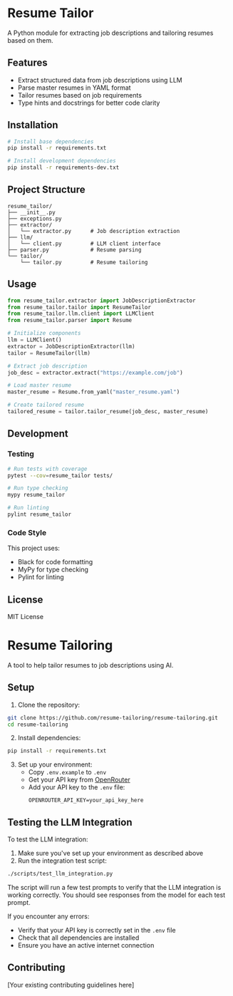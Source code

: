 # Resume Tailor

A Python module for extracting job descriptions and tailoring resumes based on them.

## Features

- Extract structured data from job descriptions using LLM
- Parse master resumes in YAML format
- Tailor resumes based on job requirements
- Type hints and docstrings for better code clarity

## Installation

```bash
# Install base dependencies
pip install -r requirements.txt

# Install development dependencies
pip install -r requirements-dev.txt
```

## Project Structure

```
resume_tailor/
├── __init__.py
├── exceptions.py
├── extractor/
│   └── extractor.py      # Job description extraction
├── llm/
│   └── client.py         # LLM client interface
├── parser.py             # Resume parsing
└── tailor/
    └── tailor.py         # Resume tailoring
```

## Usage

```python
from resume_tailor.extractor import JobDescriptionExtractor
from resume_tailor.tailor import ResumeTailor
from resume_tailor.llm.client import LLMClient
from resume_tailor.parser import Resume

# Initialize components
llm = LLMClient()
extractor = JobDescriptionExtractor(llm)
tailor = ResumeTailor(llm)

# Extract job description
job_desc = extractor.extract("https://example.com/job")

# Load master resume
master_resume = Resume.from_yaml("master_resume.yaml")

# Create tailored resume
tailored_resume = tailor.tailor_resume(job_desc, master_resume)
```

## Development

### Testing

```bash
# Run tests with coverage
pytest --cov=resume_tailor tests/

# Run type checking
mypy resume_tailor

# Run linting
pylint resume_tailor
```

### Code Style

This project uses:
- Black for code formatting
- MyPy for type checking
- Pylint for linting

## License

MIT License

# Resume Tailoring

A tool to help tailor resumes to job descriptions using AI.

## Setup

1. Clone the repository:
```bash
git clone https://github.com/resume-tailoring/resume-tailoring.git
cd resume-tailoring
```

2. Install dependencies:
```bash
pip install -r requirements.txt
```

3. Set up your environment:
   - Copy `.env.example` to `.env`
   - Get your API key from [OpenRouter](https://openrouter.ai/keys)
   - Add your API key to the `.env` file:
     ```
     OPENROUTER_API_KEY=your_api_key_here
     ```

## Testing the LLM Integration

To test the LLM integration:

1. Make sure you've set up your environment as described above
2. Run the integration test script:
```bash
./scripts/test_llm_integration.py
```

The script will run a few test prompts to verify that the LLM integration is working correctly. You should see responses from the model for each test prompt.

If you encounter any errors:
- Verify that your API key is correctly set in the `.env` file
- Check that all dependencies are installed
- Ensure you have an active internet connection

## Contributing

[Your existing contributing guidelines here] 